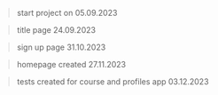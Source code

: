 > start project on 05.09.2023

> title page 24.09.2023

> sign up page 31.10.2023

> homepage created 27.11.2023

> tests created for course and profiles app 03.12.2023 
